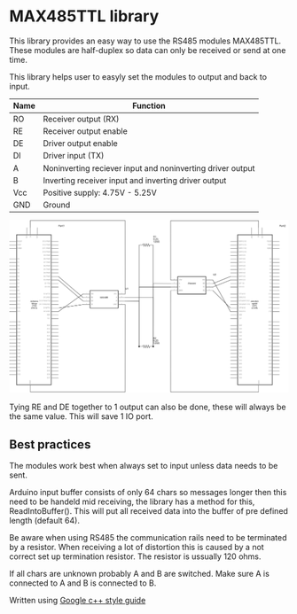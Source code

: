# MAX485TTL library
This library provides an easy way to use the RS485 modules MAX485TTL. These modules are half-duplex so data can only be received or send at one time. 

This library helps user to easyly set the modules to output and back to input. 


| Name | Function                                                   |
| ---- | ---------------------------------------------------------- |
| RO   | Receiver output (RX)                                       |
| RE   | Receiver output enable                                     |
| DE   | Driver output enable                                       |
| DI   | Driver input (TX)                                          |
| A    | Noninverting reciever input and noninverting driver output |
| B    | Inverting receiver input and inverting driver output       |
| Vcc  | Positive supply: 4.75V - 5.25V                             |
| GND  | Ground                                                     |

![Wiring schematic](images/MAX485TTL_schem.svg)

Tying RE and DE together to 1 output can also be done, these will always be the same value. This will save 1 IO port.

## Best practices
The modules work best when always set to input unless data needs to be sent.

Arduino input buffer consists of only 64 chars so messages longer then this need to be handeld mid receiving, the library has a method for this, ReadIntoBuffer(). This will put all received data into the buffer of pre defined length (default 64).

Be aware when using RS485 the communication rails need to be terminated by a resistor. When receiving a lot of distortion this is caused by a not correct set up termination resistor. The resistor is ussually 120 ohms.



If all chars are unknown probably A and B are switched. Make sure A is connected to A and B is connected to B.

Written using [Google c++ style guide](https://google.github.io/styleguide/cppguide.html)